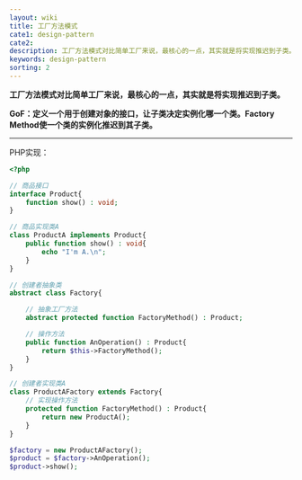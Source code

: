 ```yaml
---
layout: wiki
title: 工厂方法模式
cate1: design-pattern
cate2: 
description: 工厂方法模式对比简单工厂来说，最核心的一点，其实就是将实现推迟到子类。
keywords: design-pattern
sorting: 2
---
```




**工厂方法模式对比简单工厂来说，最核心的一点，其实就是将实现推迟到子类。**

**GoF：定义一个用于创建对象的接口，让子类决定实例化哪一个类。Factory Method使一个类的实例化推迟到其子类。**

------

PHP实现：

```php
<?php

// 商品接口
interface Product{
    function show() : void;
}

// 商品实现类A
class ProductA implements Product{
    public function show() : void{
        echo "I'm A.\n";
    }
}

// 创建者抽象类
abstract class Factory{

    // 抽象工厂方法
    abstract protected function FactoryMethod() : Product;

    // 操作方法
    public function AnOperation() : Product{
        return $this->FactoryMethod();
    }
}

// 创建者实现类A
class ProductAFactory extends Factory{
    // 实现操作方法
    protected function FactoryMethod() : Product{
        return new ProductA();
    }
}

$factory = new ProductAFactory();
$product = $factory->AnOperation();
$product->show();
```

